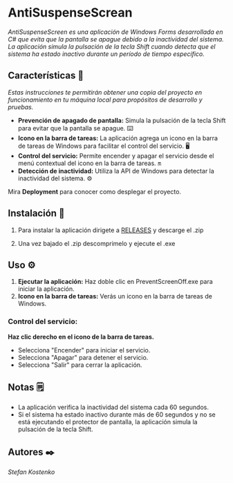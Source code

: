 # AntiSuspenseScrean

_AntiSuspenseScreen es una aplicación de Windows Forms desarrollada en C# que evita que la pantalla se apague debido a la inactividad del sistema. La aplicación simula la pulsación de la tecla Shift cuando detecta que el sistema ha estado inactivo durante un período de tiempo específico._

## Características 📌

_Estas instrucciones te permitirán obtener una copia del proyecto en funcionamiento en tu máquina local para propósitos de desarrollo y pruebas._

* **Prevención de apagado de pantalla:** Simula la pulsación de la tecla Shift para evitar que la pantalla se apague. ⌨️
* **Icono en la barra de tareas:** La aplicación agrega un icono en la barra de tareas de Windows para facilitar el control del servicio. 🖥️
* **Control del servicio:** Permite encender y apagar el servicio desde el menú contextual del icono en la barra de tareas. 🔛
* **Detección de inactividad:** Utiliza la API de Windows para detectar la inactividad del sistema. ⚙️

Mira **Deployment** para conocer como desplegar el proyecto.

## Instalación 🔧

1. Para instalar la aplicación dirigete a [RELEASES](https://github.com/StefanKostenko/AntiSuspenseScrean/releases) y descarge el .zip

2. Una vez bajado el .zip descomprimelo y ejecute el .exe

## Uso ⚙️

1. **Ejecutar la aplicación:** Haz doble clic en PreventScreenOff.exe para iniciar la aplicación.
2. **Icono en la barra de tareas:** Verás un icono en la barra de tareas de Windows.

### Control del servicio:
**Haz clic derecho en el icono de la barra de tareas.**
  * Selecciona "Encender" para iniciar el servicio.
  * Selecciona "Apagar" para detener el servicio.
  * Selecciona "Salir" para cerrar la aplicación.

## Notas 🗒️

* La aplicación verifica la inactividad del sistema cada 60 segundos.
* Si el sistema ha estado inactivo durante más de 60 segundos y no se está ejecutando el protector de pantalla, la aplicación simula la pulsación de la tecla Shift.

## Autores ✒️

_Stefan Kostenko_
